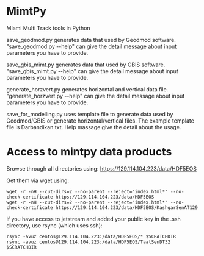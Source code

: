 # MimtPy
MIami Multi Track tools in Python

save_geodmod.py generates data that used by Geodmod software. "save_geodmod.py --help" can give the detail message about input parameters you have to provide. 

save_gbis_mimt.py generates data that used by GBIS software. "save_gbis_mimt.py --help" can give the detail message about input parameters you have to provide.

generate_horzvert.py generates horizontal and vertical data file. "generate_horzvert.py --help" can give the detail message about input parameters you have to provide.

save_for_modelling.py uses template file to generate data used by Geodmod/GBIS or generate horizontal/vertical files. The example template file is Darbandikan.txt. Help massage give the detail about the usage.

# Access to mintpy data products
Browse through all directories using: https://129.114.104.223/data/HDF5EOS 

Get them via wget using:
```
wget -r -nH --cut-dirs=2 --no-parent --reject="index.html*" --no-check-certificate https://129.114.104.223/data/HDF5EOS
wget -r -nH --cut-dirs=2 --no-parent --reject="index.html*" --no-check-certificate https://129.114.104.223/data/HDF5EOS/KashgarSenAT129
```

If you have access to jetstream and added your public key in the .ssh directory, use rsync (which uses ssh):
```
rsync -avuz centos@129.114.104.223:/data/HDF5EOS/* $SCRATCHDIR
rsync -avuz centos@129.114.104.223:/data/HDF5EOS/TaalSenDT32 $SCRATCHDIR
```
